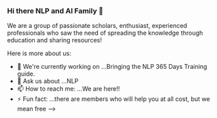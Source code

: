 ### Hi there NLP and AI Family 👋


We are a group of passionate scholars, enthusiast, experienced professionals who saw the need of spreading the knowledge through education and sharing resources!

Here is more about us:

- 🔭 We're currently working on ...Bringing the NLP 365 Days Training guide.
- 💬 Ask us about ...NLP
- 📫 How to reach me: ...We are here!!
- ⚡ Fun fact: ...there are members who will help you at all cost, but we mean free
-->
